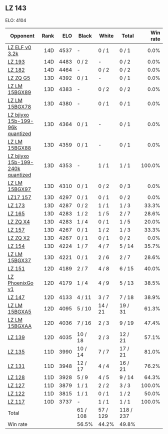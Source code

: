 ## LZ 143 ##

ELO: 4104

Opponent | Rank | ELO | Black | White | Total | Win rate
---------|-----:|----:|-------|-------|-------|-------:
[LZ ELF v0 3.2k](LZ%20ELF%20v0%203.2k.md) | 14D | 4537 | - | 0 / 1 | 0 / 1 | 0.0%
[LZ 193](LZ%20193.md) | 14D | 4483 | 0 / 2 | - | 0 / 2 | 0.0%
[LZ 182](LZ%20182.md) | 14D | 4464 | - | 0 / 2 | 0 / 2 | 0.0%
[LZ ZQ G5](LZ%20ZQ%20G5.md) | 13D | 4392 | 0 / 1 | - | 0 / 1 | 0.0%
[LZ LM 15BGX89](LZ%20LM%2015BGX89.md) | 13D | 4383 | - | 0 / 2 | 0 / 2 | 0.0%
[LZ LM 15BGX78](LZ%20LM%2015BGX78.md) | 13D | 4380 | - | 0 / 1 | 0 / 1 | 0.0%
[LZ bjiyxo 15b-199-96k quantized](LZ%20bjiyxo%2015b-199-96k%20quantized.md) | 13D | 4364 | 0 / 1 | - | 0 / 1 | 0.0%
[LZ LM 15BGX88](LZ%20LM%2015BGX88.md) | 13D | 4359 | 0 / 1 | - | 0 / 1 | 0.0%
[LZ bjiyxo 15b-199-240k quantized](LZ%20bjiyxo%2015b-199-240k%20quantized.md) | 13D | 4353 | - | 1 / 1 | 1 / 1 | 100.0%
[LZ LM 15BGX97](LZ%20LM%2015BGX97.md) | 13D | 4310 | 0 / 1 | 0 / 2 | 0 / 3 | 0.0%
[LZ17 157](LZ17%20157.md) | 13D | 4297 | 0 / 1 | 0 / 1 | 0 / 2 | 0.0%
[LZ 173](LZ%20173.md) | 13D | 4287 | 0 / 2 | 1 / 1 | 1 / 3 | 33.3%
[LZ 165](LZ%20165.md) | 13D | 4283 | 1 / 2 | 1 / 5 | 2 / 7 | 28.6%
[LZ ZQ X4](LZ%20ZQ%20X4.md) | 13D | 4283 | 1 / 4 | 0 / 1 | 1 / 5 | 20.0%
[LZ 157](LZ%20157.md) | 13D | 4267 | 0 / 1 | 1 / 2 | 1 / 3 | 33.3%
[LZ ZQ X2](LZ%20ZQ%20X2.md) | 13D | 4267 | 0 / 1 | 0 / 1 | 0 / 2 | 0.0%
[LZ 154](LZ%20154.md) | 13D | 4224 | 1 / 7 | 4 / 7 | 5 / 14 | 35.7%
[LZ LM 15BGX37](LZ%20LM%2015BGX37.md) | 13D | 4221 | 0 / 1 | 2 / 6 | 2 / 7 | 28.6%
[LZ 151](LZ%20151.md) | 12D | 4189 | 2 / 7 | 4 / 8 | 6 / 15 | 40.0%
[LZ PhoenixGo v1](LZ%20PhoenixGo%20v1.md) | 12D | 4179 | 1 / 4 | 4 / 9 | 5 / 13 | 38.5%
[LZ 147](LZ%20147.md) | 12D | 4133 | 4 / 11 | 3 / 7 | 7 / 18 | 38.9%
[LZ LM 15BGXA5](LZ%20LM%2015BGXA5.md) | 12D | 4095 | 5 / 10 | 14 / 21 | 19 / 31 | 61.3%
[LZ LM 15BGXAA](LZ%20LM%2015BGXAA.md) | 12D | 4036 | 7 / 16 | 2 / 3 | 9 / 19 | 47.4%
[LZ 139](LZ%20139.md) | 12D | 4035 | 10 / 18 | 2 / 3 | 12 / 21 | 57.1%
[LZ 135](LZ%20135.md) | 11D | 3990 | 10 / 14 | 7 / 7 | 17 / 21 | 81.0%
[LZ 131](LZ%20131.md) | 11D | 3948 | 12 / 17 | 4 / 4 | 16 / 21 | 76.2%
[LZ 128](LZ%20128.md) | 11D | 3928 | 5 / 9 | 4 / 5 | 9 / 14 | 64.3%
[LZ 127](LZ%20127.md) | 11D | 3879 | 1 / 1 | 2 / 2 | 3 / 3 | 100.0%
[LZ 122](LZ%20122.md) | 11D | 3815 | 1 / 1 | 0 / 1 | 1 / 2 | 50.0%
[LZ 117](LZ%20117.md) | 10D | 3737 | - | 1 / 1 | 1 / 1 | 100.0%
Total | | | 61 / 108 | 57 / 129 | 118 / 237 | 
Win rate| | | 56.5% | 44.2% | 49.8% | 

